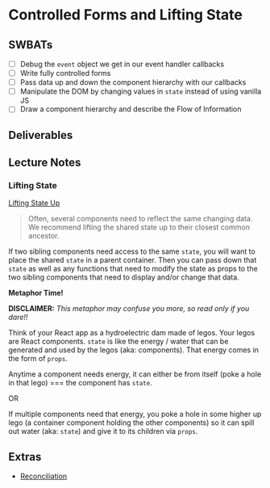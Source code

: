 Controlled Forms and Lifting State
======================

## SWBATs

- [ ] Debug the `event` object we get in our event handler callbacks
- [ ] Write fully controlled forms
- [ ] Pass data up and down the component hierarchy with our callbacks
- [ ] Manipulate the DOM by changing values in `state` instead of using vanilla JS
- [ ] Draw a component hierarchy and describe the Flow of Information

## Deliverables

## Lecture Notes

### Lifting State

[Lifting State Up](https://reactjs.org/docs/lifting-state-up.html)

> Often, several components need to reflect the same changing data. We recommend lifting the shared state up to their closest common ancestor.

If two sibling components need access to the same `state`, you will want to place the shared `state` in a parent container. Then you can pass down that `state` as well as any functions that need to modify the state as props to the two sibling components that need to display and/or change that data.

**Metaphor Time!**

**DISCLAIMER:** _This metaphor may confuse you more, so read only if you dare!!_

Think of your React app as a hydroelectric dam made of legos. Your legos are React components. `state` is like the energy / water that can be generated and used by the legos (aka: components). That energy comes in the form of `props`.

Anytime a component needs energy, it can either be from itself (poke a hole in that lego) === the component has `state`.

OR

If multiple components need that energy, you poke a hole in some higher up lego (a container component holding the other components) so it can spill out water (aka: `state`) and give it to its children via `props`.

## Extras

- [Reconciliation](https://reactjs.org/docs/reconciliation.html)
